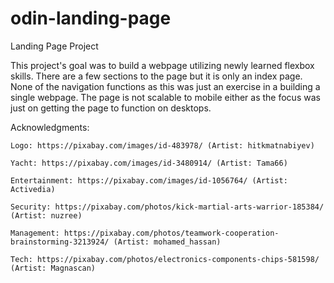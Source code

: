 # odin-landing-page
Landing Page Project

This project's goal was to build a webpage utilizing newly learned flexbox skills. There are a few sections to the page but it is only an index page. None of the navigation functions as this was just an exercise in a building a single webpage. The page is not scalable to mobile either as the focus was just on getting the page to function on desktops.

Acknowledgments:

    Logo: https://pixabay.com/images/id-483978/ (Artist: hitkmatnabiyev)

    Yacht: https://pixabay.com/images/id-3480914/ (Artist: Tama66)

    Entertainment: https://pixabay.com/images/id-1056764/ (Artist: Activedia)

    Security: https://pixabay.com/photos/kick-martial-arts-warrior-185384/ (Artist: nuzree)

    Management: https://pixabay.com/photos/teamwork-cooperation-brainstorming-3213924/ (Artist: mohamed_hassan)

    Tech: https://pixabay.com/photos/electronics-components-chips-581598/ (Artist: Magnascan)
